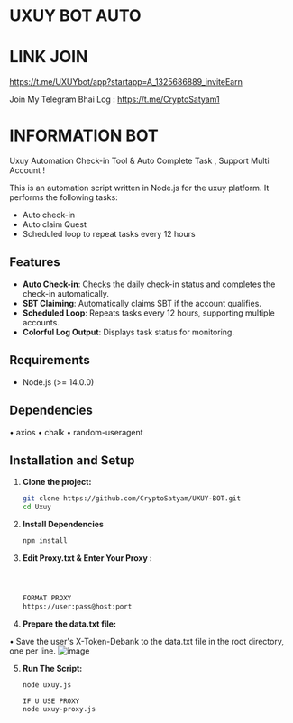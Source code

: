 # UXUY BOT AUTO 

# LINK JOIN
 https://t.me/UXUYbot/app?startapp=A_1325686889_inviteEarn

Join My Telegram Bhai Log : https://t.me/CryptoSatyam1


# INFORMATION BOT

Uxuy Automation Check-in Tool & Auto Complete Task , Support Multi Account !

This is an automation script written in Node.js for the uxuy platform. It performs the following tasks:

- Auto check-in
- Auto claim Quest
- Scheduled loop to repeat tasks every 12 hours

## Features

- **Auto Check-in**: Checks the daily check-in status and completes the check-in automatically.
- **SBT Claiming**: Automatically claims SBT if the account qualifies.
- **Scheduled Loop**: Repeats tasks every 12 hours, supporting multiple accounts.
- **Colorful Log Output**: Displays task status for monitoring.

## Requirements

- Node.js (>= 14.0.0)

## Dependencies
• axios
• chalk
• random-useragent

## Installation and Setup

1. **Clone the project:**

   ```bash
   git clone https://github.com/CryptoSatyam/UXUY-BOT.git
   cd Uxuy

2. **Install Dependencies**

   ```bash
   npm install

3. **Edit Proxy.txt & Enter Your Proxy :**
   ```bash
   


   FORMAT PROXY
   https://user:pass@host:port


4. **Prepare the data.txt file:**
   
•  Save the user's X-Token-Debank to the data.txt file in the root directory, one per line.
  ![image](https://github.com/user-attachments/assets/100f74d4-bccf-40c7-b1dd-ccb080c6cc23)

5. **Run The Script:**
   ```bash
   node uxuy.js

   IF U USE PROXY 
   node uxuy-proxy.js
